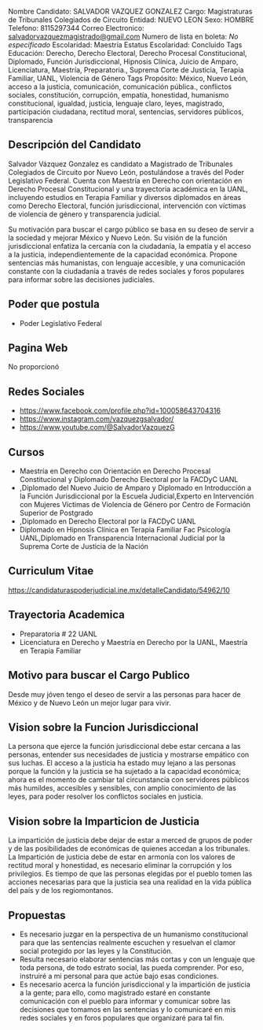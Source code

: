 Nombre Candidato: SALVADOR VAZQUEZ GONZALEZ
Cargo: Magistraturas de Tribunales Colegiados de Circuito
Entidad: NUEVO LEON
Sexo: HOMBRE
Telefono: 8115297344
Correo Electronico: salvadorvazquezmagistrado@gmail.com
Numero de lista en boleta: *No especificado*
Escolaridad: Maestría
Estatus Escolaridad: Concluido
Tags Educación: Derecho, Derecho Electoral, Derecho Procesal Constitucional, Diplomado, Función Jurisdiccional, Hipnosis Clínica, Juicio de Amparo, Licenciatura, Maestría, Preparatoria., Suprema Corte de Justicia, Terapia Familiar, UANL, Violencia de Género
Tags Propósito: México, Nuevo León, acceso a la justicia, comunicación, comunicación pública., conflictos sociales, constitución, corrupción, empatía, honestidad, humanismo constitucional, igualdad, justicia, lenguaje claro, leyes, magistrado, participación ciudadana, rectitud moral, sentencias, servidores públicos, transparencia


## Descripción del Candidato 

Salvador Vázquez Gonzalez es candidato a Magistrado de Tribunales Colegiados de Circuito por Nuevo León, postulándose a través del Poder Legislativo Federal. Cuenta con Maestría en Derecho con orientación en Derecho Procesal Constitucional y una trayectoria académica en la UANL, incluyendo estudios en Terapia Familiar y diversos diplomados en áreas como Derecho Electoral, función jurisdiccional, intervención con víctimas de violencia de género y transparencia judicial.

Su motivación para buscar el cargo público se basa en su deseo de servir a la sociedad y mejorar México y Nuevo León. Su visión de la función jurisdiccional enfatiza la cercanía con la ciudadanía, la empatía y el acceso a la justicia, independientemente de la capacidad económica. Propone sentencias más humanistas, con lenguaje accesible, y una comunicación constante con la ciudadanía a través de redes sociales y foros populares para informar sobre las decisiones judiciales.


## Poder que postula

- Poder Legislativo Federal


## Pagina Web

No proporcionó


## Redes Sociales

- https://www.facebook.com/profile.php?id=100058643704316
- https://www.instagram.com/vazquezgsalvador/
- https://www.youtube.com/@SalvadorVazquezG


## Cursos

- Maestría en Derecho con Orientación en Derecho Procesal Constitucional y Diplomado Derecho Electoral por la FACDyC UANL
- ,Diplomado del Nuevo Juicio de Amparo y Diplomado en Introducción a la Función Jurisdiccional por la Escuela Judicial,Experto en Intervención con Mujeres Víctimas de Violencia de Género por Centro de Formación Superior de Postgrado
- ,Diplomado en Derecho Electoral por la FACDyC UANL
- Diplomado en Hipnosis Clínica en Terapia Familiar Fac Psicología UANL,Diplomado en Transparencia Internacional Judicial por la Suprema Corte de Justicia de la Nación


## Curriculum Vitae

https://candidaturaspoderjudicial.ine.mx/detalleCandidato/54962/10


## Trayectoria Academica

- Preparatoria # 22 UANL
- Licenciatura en Derecho y Maestría en Derecho por la UANL, Maestría en Terapia Familiar


## Motivo para buscar el Cargo Publico

Desde muy jóven tengo el deseo de servir a las personas para hacer de México y de Nuevo León un mejor lugar para vivir.


## Vision sobre la Funcion Jurisdiccional

La persona que ejerce la función jurisdiccional debe estar cercana a las personas, entender sus necesidades de justicia y mostrarse empático con sus luchas. El acceso a la justicia ha estado muy lejano a las personas porque la función y la justicia se ha sujetado a la capacidad económica; ahora es el momento de cambiar tal circunstancia con servidores públicos más humildes, accesibles y sensibles, con amplio conocimiento de las leyes, para poder resolver los conflictos sociales en justicia.


## Vision sobre la Imparticion de Justicia

La impartición de justicia debe dejar de estar a merced de grupos de poder y de las posibilidades de económicas de quienes accedan a los tribunales. La Impartición de justicia debe de estar en armonía con los valores de rectitud moral y honestidad, es necesario eliminar la corrupción y los privilegios. Es tiempo de que las personas elegidas por el pueblo tomen las acciones necesarias para que la justicia sea una realidad en la vida pública del país y de los regiomontanos.


## Propuestas

- Es necesario juzgar en la perspectiva de un humanismo constitucional para que las sentencias realmente escuchen y resuelvan el clamor social protegido por las leyes y la Constitución.
- Resulta necesario elaborar sentencias más cortas y con un lenguaje que toda persona, de todo estrato social, las pueda comprender. Por eso, instruiré a mi personal para que actúe bajo esas condiciones.
- Es necesario acerca la función jurisdiccional y la impartición de justicia a la gente; para ello, como magistrado estaré en constante comunicación con el pueblo para informar y comunicar sobre las decisiones que tomamos en las sentencias y lo comunicaré en mis redes sociales y en foros populares que organizaré para tal fin.

